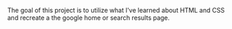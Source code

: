 The goal of this project is to utilize what I've learned about HTML and CSS and recreate a the google home or search results page.